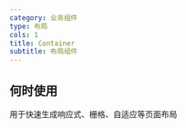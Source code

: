 ```yaml
---
category: 业务组件
type: 布局
cols: 1
title: Container
subtitle: 布局组件
---
```


## 何时使用

用于快速生成响应式、栅格、自适应等页面布局
